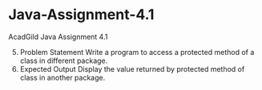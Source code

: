 # Java-Assignment-4.1
AcadGild Java Assignment 4.1

5. Problem Statement
Write a program to access a protected method of a class in different package.
6. Expected Output
Display the value returned by protected method of class in another package.
